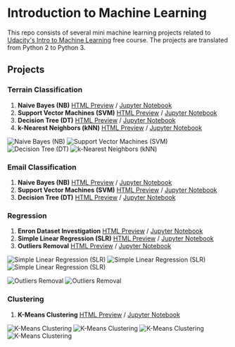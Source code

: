 # Introduction to Machine Learning
This repo consists of several mini machine learning projects related to [Udacity's Intro to Machine Learning](https://classroom.udacity.com/courses/ud120) free course. The projects are translated from Python 2 to Python 3.

## Projects
### Terrain Classification
1. **Naive Bayes (NB)** [HTML Preview](https://ksatola.github.io/ml-introduction/02_NaiveBayes2.html) / [Jupyter Notebook](https://github.com/ksatola/ml-introduction/blob/master/02_NaiveBayes2.ipynb)
2. **Support Vector Machines (SVM)** [HTML Preview](https://ksatola.github.io/ml-introduction/04_SVM2.html) / [Jupyter Notebook](https://github.com/ksatola/ml-introduction/blob/master/04_SVM2.ipynb)
3. **Decision Tree (DT)** [HTML Preview](https://ksatola.github.io/ml-introduction/06_DecisionTree2.html) / [Jupyter Notebook](https://github.com/ksatola/ml-introduction/blob/master/06_DecisionTree2.ipynb)
4. **k-Nearest Neighbors (kNN)** [HTML Preview](https://ksatola.github.io/ml-introduction/08_KNN2.html) / [Jupyter Notebook](https://github.com/ksatola/ml-introduction/blob/master/08_KNN2.ipynb)
  
![Naive Bayes (NB)](/02_NaiveBayes2.png)
![Support Vector Machines (SVM)](/04_SVM2.png)
![Decision Tree (DT)](/06_DecisionTree2.png)
![k-Nearest Neighbors (kNN)](/08_KNN2.png)

### Email Classification
1. **Naive Bayes (NB)** [HTML Preview](https://ksatola.github.io/ml-introduction/01_NaiveBayes.html) / [Jupyter Notebook](https://github.com/ksatola/ml-introduction/blob/master/01_NaiveBayes.ipynb)
2. **Support Vector Machines (SVM)** [HTML Preview](https://ksatola.github.io/ml-introduction/03_SVM.html) / [Jupyter Notebook](https://github.com/ksatola/ml-introduction/blob/master/03_SVM.ipynb)
3. **Decision Tree (DT)** [HTML Preview](https://ksatola.github.io/ml-introduction/05_DecisionTree.html) / [Jupyter Notebook](https://github.com/ksatola/ml-introduction/blob/master/05_DecisionTree.ipynb)

### Regression
1. **Enron Dataset Investigation** [HTML Preview](https://ksatola.github.io/ml-introduction/10_EnronDataset.html) / [Jupyter Notebook](https://github.com/ksatola/ml-introduction/blob/master/10_EnronDataset.ipynb)
2. **Simple Linear Regression (SLR)** [HTML Preview](https://ksatola.github.io/ml-introduction/11_SimpleLinearRegression.html) / [Jupyter Notebook](https://github.com/ksatola/ml-introduction/blob/master/11_SimpleLinearRegression.ipynb)
3. **Outliers Removal** [HTML Preview](https://ksatola.github.io/ml-introduction/12_OutliersRemovalRegression.html) / [Jupyter Notebook](https://github.com/ksatola/ml-introduction/blob/master/12_OutliersRemovalRegression.ipynb)

![Simple Linear Regression (SLR)](/11_SimpleLinearRegression1.png)
![Simple Linear Regression (SLR)](/11_SimpleLinearRegression2.png)
![Simple Linear Regression (SLR)](/11_SimpleLinearRegression3.png)

![Outliers Removal](/12_OutliersRemovalRegression1.png)
![Outliers Removal](/12_OutliersRemovalRegression2.png)

### Clustering
1. **K-Means Clustering** [HTML Preview](https://ksatola.github.io/ml-introduction/13_K-MeansClustering.html) / [Jupyter Notebook](https://github.com/ksatola/ml-introduction/blob/master/13_K-MeansClustering.ipynb)

![K-Means Clustering](/13_K-MeansClustering1a.png)
![K-Means Clustering](/13_K-MeansClustering1b.png)
![K-Means Clustering](/13_K-MeansClustering2a.png)
![K-Means Clustering](/13_K-MeansClustering2b.png)
